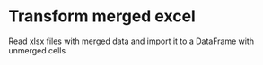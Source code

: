 # Transform merged excel
Read xlsx files with merged data and import it to a DataFrame with unmerged cells
